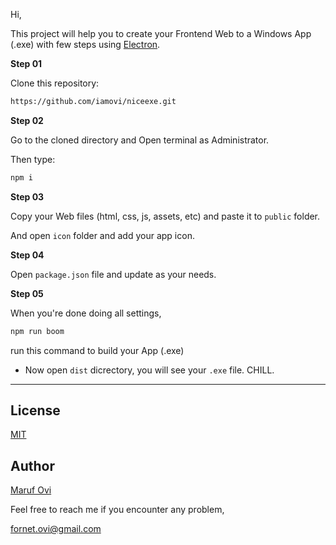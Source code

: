 Hi,

This project will help you to create your Frontend Web to a  Windows App (.exe) with few steps using [Electron](https://www.electronjs.org/).

**Step 01**

Clone this repository:

```bash
https://github.com/iamovi/niceexe.git
```
**Step 02**

Go to the cloned directory and Open terminal as Administrator.

Then type:

```bash
npm i
```

**Step 03**

Copy your Web files (html, css, js, assets, etc) and paste it to `public` folder.

And open `icon` folder and add your app icon.

**Step 04**

Open `package.json` file and update as your needs.

**Step 05**

When you're done doing all settings,

```bash
npm run boom
```

run this command to build your App (.exe)

- Now open `dist` dicrectory, you will see your `.exe` file. CHILL.

---

## License 

[MIT](LICENSE)

## Author

[Maruf Ovi](https://oviportfo.netlify.app/)

Feel free to reach me if you encounter any problem,

fornet.ovi@gmail.com


